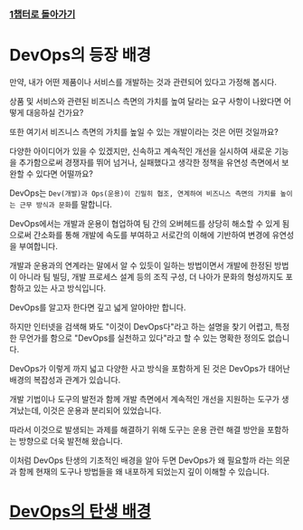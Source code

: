 ### [1챕터로 돌아가기](../)

# DevOps의 등장 배경

만약, 내가 어떤 제품이나 서비스를 개발하는 것과 관련되어 있다고 가정해 봅시다.

상품 및 서비스와 관련된 비즈니스 측면의 가치를 높여 달라는 요구 사항이 나왔다면 어떻게 대응하실 건가요?

또한 여기서 비즈니스 측면의 가치를 높일 수 있는 개발이라는 것은 어떤 것일까요?

다양한 아이디어가 있을 수 있겠지만, 신속하고 계속적인 개선을 실시하여 새로운 기능을 추가함으로써 경쟁자를 뛰어 넘거나, 실패했다고 생각한 정책을 유연성 측면에서 보완할 수 있다면 어떨까요?

DevOps는 `Dev(개발)과 Ops(운용)이 긴밀히 협조, 연계하여 비즈니스 측면의 가치를 높이는 근무 방식과 문화`를 말합니다.

DevOps에서는 개발과 운용이 협업하여 팀 간의 오버헤드를 상당히 해소할 수 있게 됨으로써 간소화를 통해 개발에 속도를 부여하고 서로간의 이해에 기반하여 변경에 유연성을 부여합니다.

개발과 운용과의 연계라는 말에서 알 수 있듯이 일하는 방법이면서 개발에 한정된 방법이 아니라 팀 빌딩, 개발 프로세스 설계 등의 조직 구성, 더 나아가 문화의 형성까지도 포함하고 있는 사고 방식입니다.

DevOps를 알고자 한다면 깊고 넓게 알아야만 합니다.

하지만 인터넷을 검색해 봐도 "이것이 DevOps다"라고 하는 설명을 찾기 어렵고, 특정한 무언가를 함으로 "DevOps를 실천하고 있다"라고 할 수 있는 명확한 정의도 없습니다.

DevOps가 이렇게 까지 넓고 다양한 사고 방식을 포함하게 된 것은 DevOps가 태어난 배경의 복잡성과 관계가 있습니다.

개발 기법이나 도구의 발전과 함께 개발 측면에서 계속적인 개선을 지원하는 도구가 생겨났는데, 이것은 운용과 분리되어 있었습니다.

따라서 이것으로 발생되는 과제를 해결하기 위해 도구는 운용 관련 해결 방안을 포함하는 방향으로 더욱 발전해 왔습니다.

이처럼 DevOps 탄생의 기초적인 배경을 알아 두면 DevOps가 왜 필요할까 라는 의문과 함께 현재의 도구나 방법들을 왜 내포하게 되었는지 깊이 이해할 수 있습니다.

# [DevOps의 탄생 배경](./sub1)